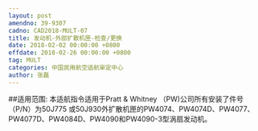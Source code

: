 ```yaml
---
layout: post
amendno: 39-9307
cadno: CAD2018-MULT-07
title: 发动机-外部扩散机匣-检查/更换
date: 2018-02-02 00:00:00 +0800
effdate: 2018-02-26 00:00:00 +0800
tag: MULT
categories: 中国民用航空适航审定中心
author: 张磊
---
```


##适用范围:
本适航指令适用于Pratt & Whitney （PW)公司所有安装了件号（P/N）为50J775 或50J930外扩散机匣的PW4074、PW4074D、PW4077、PW4077D、PW4084D、PW4090和PW4090-3型涡扇发动机。


